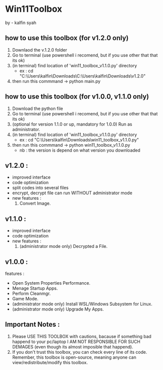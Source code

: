 # Win11Toolbox
by - kalfin syah

## how to use this toolbox (for v1.2.0 only)
1. Downlaod the v.1.2.0 folder
2. Go to terminal (use powershell i recomend, but if you use other that that its ok)
3. (in terminal) find location of 'win11_toolbox_v1.1.0.py' directory
   - ex : cd "C:\Users\kalfin\Downloads\C:\Users\kalfin\Downloads\v1.2.0\"
4. then run this commmand -> python main.py

## how to use this toolbox (for v1.0.0, v1.1.0 only)
1. Download the python file
2. Go to terminal (use powershell i recomend, but if you use other that that its ok)
3. (optional for version 1.1.0 or up, mandatory for 1.0.0) Run as administrator.
5. (in terminal) find location of 'win11_toolbox_v1.1.0.py' directory
   - ex : cd "C:\Users\kalfin\Downloads\win11_toolbox_v1.1.0.py"
6. then run this commmand -> python win11_toolbox_v1.1.0.py
   - nb : the version is depend on what version you downloaded

## v1.2.0 :
- improved interface
- code optimization
- split codes into several files
- encrypt, decrypt file can run WITHOUT administrator mode
- new features :
  1. Convert Image. 

## v1.1.0 :
- improved interface
- code optimization
- new features :
  1. (administrator mode only) Decrypted a File.

## v1.0.0 :
features :
- Open System Properties Performance.
- Menage Startup Apps.
- Perform Cleanmgr.
- Game Mode.
- (administrator mode only) Install WSL/Windows Subsystem for Linux.
- (administrator mode only) Upgrade My Apps.
  
## Important Notes :
1. Please USE THIS TOOLBOX with cautions, bacause if something bad happend to your pc/laptop I AM NOT RESPONSIBLE FOR SUCH DEMAGES (even though its almost imposible that happend).
2. If you don't trust this toolbox, you can check every line of its code. Remember, this toolbox is open-source, meaning anyone can view/redistribute/modify this toolbox.
